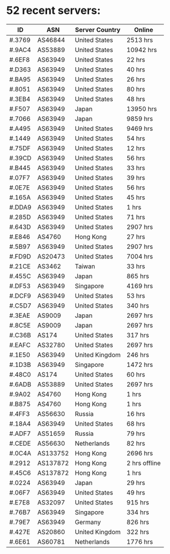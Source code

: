 # 52 recent servers:

| ID | ASN | Server Country | Online |
| ------ | ------ | ------ | ------ |
| #.3769 | AS46844 | United States | 2513 hrs |
| #.9AC4 | AS53889 | United States | 10942 hrs |
| #.6EF8 | AS63949 | United States | 22 hrs |
| #.D363 | AS63949 | United States | 40 hrs |
| #.BA95 | AS63949 | United States | 26 hrs |
| #.8051 | AS63949 | United States | 80 hrs |
| #.3EB4 | AS63949 | United States | 48 hrs |
| #.F507 | AS63949 | Japan | 13950 hrs |
| #.7066 | AS63949 | Japan | 9859 hrs |
| #.A495 | AS63949 | United States | 9469 hrs |
| #.1449 | AS63949 | United States | 54 hrs |
| #.75DF | AS63949 | United States | 12 hrs |
| #.39CD | AS63949 | United States | 56 hrs |
| #.B445 | AS63949 | United States | 33 hrs |
| #.07F7 | AS63949 | United States | 39 hrs |
| #.0E7E | AS63949 | United States | 56 hrs |
| #.165A | AS63949 | United States | 45 hrs |
| #.DDA9 | AS63949 | United States | 1 hrs |
| #.285D | AS63949 | United States | 71 hrs |
| #.643D | AS63949 | United States | 2907 hrs |
| #.E846 | AS4760 | Hong Kong | 27 hrs |
| #.5B97 | AS63949 | United States | 2907 hrs |
| #.FD9D | AS20473 | United States | 7004 hrs |
| #.21CE | AS3462 | Taiwan | 33 hrs |
| #.455C | AS63949 | Japan | 865 hrs |
| #.DF53 | AS63949 | Singapore | 4169 hrs |
| #.DCF9 | AS63949 | United States | 53 hrs |
| #.C5D7 | AS63949 | United States | 340 hrs |
| #.3EAE | AS9009 | Japan | 2697 hrs |
| #.8C5E | AS9009 | Japan | 2697 hrs |
| #.C36B | AS174 | United States | 317 hrs |
| #.EAFC | AS32780 | United States | 2697 hrs |
| #.1E50 | AS63949 | United Kingdom | 246 hrs |
| #.1D3B | AS63949 | Singapore | 1472 hrs |
| #.48C0 | AS174 | United States | 60 hrs |
| #.6ADB | AS53889 | United States | 2697 hrs |
| #.9A02 | AS4760 | Hong Kong | 1 hrs |
| #.B875 | AS4760 | Hong Kong | 1 hrs |
| #.4FF3 | AS56630 | Russia | 16 hrs |
| #.18A4 | AS63949 | United States | 68 hrs |
| #.ADF7 | AS51659 | Russia | 79 hrs |
| #.CEDE | AS56630 | Netherlands | 82 hrs |
| #.0C4A | AS133752 | Hong Kong | 2696 hrs |
| #.2912 | AS137872 | Hong Kong | 2 hrs offline |
| #.45C6 | AS137872 | Hong Kong | 1 hrs |
| #.0224 | AS63949 | Japan | 29 hrs |
| #.06F7 | AS63949 | United States | 49 hrs |
| #.E7E8 | AS32097 | United States | 915 hrs |
| #.76B7 | AS63949 | Singapore | 334 hrs |
| #.79E7 | AS63949 | Germany | 826 hrs |
| #.427E | AS20860 | United Kingdom | 322 hrs |
| #.6E61 | AS60781 | Netherlands | 1776 hrs |

